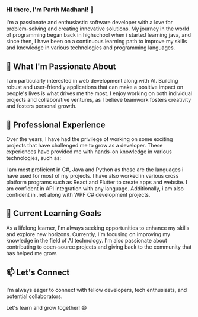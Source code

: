 ### Hi there, I'm Parth Madhani! 👋

I'm a passionate and enthusiastic software developer with a love for problem-solving and creating innovative solutions. My journey in the world of programming began back in highschool when i started learning java, and since then, I have been on a continuous learning path to improve my skills and knowledge in various technologies and programming languages.

## 🚀 What I'm Passionate About

I am particularly interested in web development along with AI. Building robust and user-friendly applications that can make a positive impact on people's lives is what drives me the most. I enjoy working on both individual projects and collaborative ventures, as I believe teamwork fosters creativity and fosters personal growth.

## 💼 Professional Experience

Over the years, I have had the privilege of working on some exciting projects that have challenged me to grow as a developer. These experiences have provided me with hands-on knowledge in various technologies, such as:

   I am most proficient in C#, Java and Python as those are the languages i have used for most of my projects.
   I have also worked in various cross platform programs such as React and Flutter to create apps and website.
   I am confident in API integration with any language. Additionally, i am also confident in .net along with WPF C# development projects.

## 🌱 Current Learning Goals

As a lifelong learner, I'm always seeking opportunities to enhance my skills and explore new horizons. Currently, I'm focusing on improving my knowledge in the field of AI technology. I'm also passionate about contributing to open-source projects and giving back to the community that has helped me grow.

## 📫 Let's Connect

I'm always eager to connect with fellow developers, tech enthusiasts, and potential collaborators.

Let's learn and grow together! 😄
